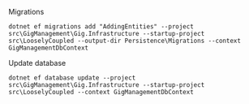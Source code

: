 ﻿Migrations

`dotnet ef migrations add "AddingEntities" --project src\GigManagement\Gig.Infrastructure --startup-project src\LooselyCoupled --output-dir Persistence\Migrations --context GigManagementDbContext`

Update database

`dotnet ef database update --project src\GigManagement\Gig.Infrastructure --startup-project src\LooselyCoupled --context GigManagementDbContext`